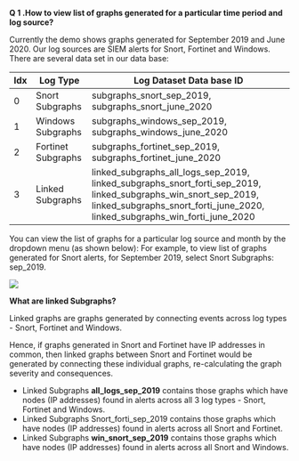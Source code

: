 **Q 1 .How to view list of graphs generated for a particular time period and log source?**



Currently the demo shows graphs generated for September 2019 and June 2020. Our log sources are SIEM alerts for Snort, Fortinet and Windows. There are several data set in our data base: 

| Idx  | Log Type           | Log Dataset Data base ID                                     |
| ---- | ------------------ | ------------------------------------------------------------ |
| 0    | Snort Subgraphs    | subgraphs_snort_sep_2019, subgraphs_snort_june_2020          |
| 1    | Windows Subgraphs  | subgraphs_windows_sep_2019, subgraphs_windows_june_2020      |
| 2    | Fortinet Subgraphs | subgraphs_fortinet_sep_2019, subgraphs_fortinet_june_2020    |
| 3    | Linked Subgraphs   | linked_subgraphs_all_logs_sep_2019, linked_subgraphs_snort_forti_sep_2019, linked_subgraphs_win_snort_sep_2019, linked_subgraphs_snort_forti_june_2020, linked_subgraphs_win_forti_june_2020 |

You can view the list of graphs for a particular log source and month by the dropdown menu (as shown below): For example, to view list of graphs generated for Snort alerts, for September 2019, select Snort Subgraphs: sep_2019.

![](./assets/data/siem-graph/siem-q1_1.png)

**What are linked Subgraphs?**

Linked graphs are graphs generated by connecting events across log types - Snort, Fortinet and Windows.

Hence, if graphs generated in Snort and Fortinet have IP addresses in common, then linked graphs between Snort and Fortinet would be generated by connecting these individual graphs, re-calculating the graph severity and consequences. 

- Linked Subgraphs **all_logs_sep_2019** contains those graphs which have nodes (IP addresses) found in alerts across all 3 log types - Snort, Fortinet and Windows. 
- Linked Subgraphs Snort_forti_sep_2019 contains those graphs which have nodes (IP addresses) found in alerts across all Snort and Fortinet. 
- Linked Subgraphs **win_snort_sep_2019** contains those graphs which have nodes (IP addresses) found in alerts across all Snort and Windows.


